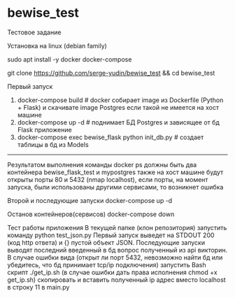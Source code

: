 # bewise_test
Тестовое задание

Установка на linux (debian family)

sudo apt install -y docker docker-compose

git clone https://github.com/serge-yudin/bewise_test && cd bewise_test

Первый запуск
1. docker-compose build  # docker собирает image из Dockerfile (Python + Flask) и скачивате image Postgres если такой не имеется на хост машине
2. docker-compose up -d  # поднимает БД Postgres и зависящее от бд Flask приложение
3. docker-compose exec bewise_flask python init_db.py  # создает таблицы в бд из Models
<hr/>
Результатом выполнения команды docker ps должны быть два контейнера bewise_flask_test и mypostgres
также на хост машине будут открыты порты 80 и 5432 (nmap localhost), если порты, на момент запуска, были использованы другими сервисами, то возникнет ошибка

Второй и последующие запуски 
docker-compose up -d

Останов контейнеров(сервисов)
docker-compose down

Тест работы приложения
В текущей папке (клон репозитория) запустить команду 
python test_json.py
Первый запуск выведет на STDOUT 200 (код http ответа) и {} пустой объект JSON. Последующие запуски выводят последний введенный в бд вопрос полученный из api викторин.
В случае ошибки вида (открыт ли порт 5432, невозможно найти бд или убедитесь, что бд принимает tcp/ip подключения) запустить Bash скрипт ./get_ip.sh (в случае ошибки дать права исполнения chmod +x get_ip.sh) скопировать и вставить полученный ip адрес вместо localhost в строку 11 в main.py



